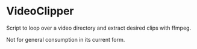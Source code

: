 # VideoClipper
Script to loop over a video directory and extract desired clips with ffmpeg.

Not for general consumption in its current form.
